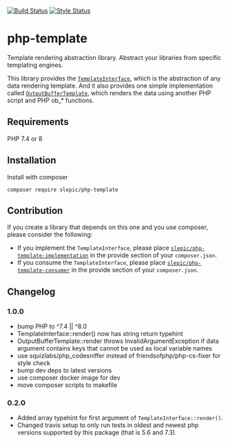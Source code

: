 [![Build Status](https://travis-ci.org/slepic/php-template.svg?branch=master)](https://travis-ci.org/slepic/php-template)
[![Style Status](https://styleci.io/repos/183834781/shield)](https://styleci.io/repos/183834781)

# php-template
Template rendering abstraction library. Abstract your libraries from specific templating engines.

This library provides the [```TemplateInterface```](https://github.com/slepic/php-template/blob/master/src/TemplateInterface.php), which is the abstraction of any data rendering template.
And it also provides one simple implementation called [```OutputBufferTemplate```](https://github.com/slepic/php-template/blob/master/src/OutputBufferTemplate.php), which renders the data using another PHP script and PHP ob_* functions.

## Requirements

PHP 7.4 or 8

## Installation

Install with composer

```composer require slepic/php-template```

## Contribution

If you create a library that depends on this one and you use composer, please consider the following:
* If you implement the ```TemplateInterface```, please place [```slepic/php-template-implementation```](https://packagist.org/providers/slepic/php-template-implementation) in the provide section of your ```composer.json```.
* If you consume the ```TemplateInterface```, please place [```slepic/php-template-consumer```](https://packagist.org/providers/slepic/php-template-consumer) in the provide section of your ```composer.json```.

## Changelog

### 1.0.0

* bump PHP to ^7.4 || ^8.0
* TemplateInterface::render() now has string return typehint
* OutputBufferTemplate::render throws InvalidArgumentException if data argument contains keys that cannot be used as local variable names
* use squizlabs/php_codesniffer instead of friendsofphp/php-cs-fixer for style check
* bump dev deps to latest versions
* use composer docker image for dev
* move composer scripts to makefile

### 0.2.0

* Added array typehint for first argument of ```TemplateInterface::render()```.
* Changed travis setup to only run tests in oldest and newest php versions supported by this package (that is 5.6 and 7.3).

